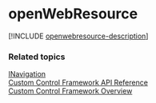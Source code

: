 # openWebResource

[!INCLUDE [openwebresource-description](includes/openwebresource-description.md)]

### Related topics

[INavigation](../inavigation.md)<br />
[Custom Control Framework API Reference](../index.md)<br />
[Custom Control Framework Overview](../../custom-control-framework-overview.md)<br />